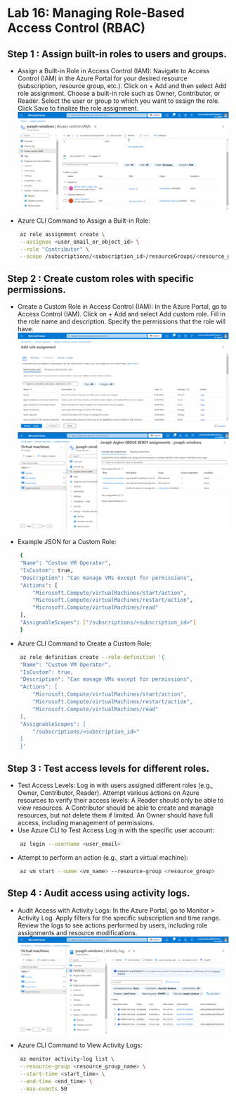 # Lab 16: Managing Role-Based Access Control (RBAC)

## Step 1 : Assign built-in roles to users and groups.
- Assign a Built-in Role in Access Control (IAM):
    Navigate to Access Control (IAM) in the Azure Portal for your desired resource (subscription, resource group, etc.).
    Click on + Add and then select Add role assignment.
    Choose a built-in role such as Owner, Contributor, or Reader.
    Select the user or group to which you want to assign the role.
    Click Save to finalize the role assignment.
    ![IAM access control](access-control.png)

- Azure CLI Command to Assign a Built-in Role:
```bash
    az role assignment create \
    --assignee <user_email_or_object_id> \
    --role "Contributor" \
    --scope /subscriptions/<subscription_id>/resourceGroups/<resource_group_name>
```
## Step 2 : Create custom roles with specific permissions.
- Create a Custom Role in Access Control (IAM):
    In the Azure Portal, go to Access Control (IAM).
    Click on + Add and select Add custom role.
    Fill in the role name and description.
    Specify the permissions that the role will have.
    ![Add roles](add-role.png)
    ![custom roles](custom-role.png)

- Example JSON for a Custom Role:
```bash
    {
    "Name": "Custom VM Operator",
    "IsCustom": true,
    "Description": "Can manage VMs except for permissions",
    "Actions": [
        "Microsoft.Compute/virtualMachines/start/action",
        "Microsoft.Compute/virtualMachines/restart/action",
        "Microsoft.Compute/virtualMachines/read"
    ],
    "AssignableScopes": ["/subscriptions/<subscription_id>"]
    }
```
- Azure CLI Command to Create a Custom Role:
```bash
    az role definition create --role-definition '{
    "Name": "Custom VM Operator",
    "IsCustom": true,
    "Description": "Can manage VMs except for permissions",
    "Actions": [
        "Microsoft.Compute/virtualMachines/start/action",
        "Microsoft.Compute/virtualMachines/restart/action",
        "Microsoft.Compute/virtualMachines/read"
    ],
    "AssignableScopes": [
        "/subscriptions/<subscription_id>"
    ]
    }'
```
## Step 3 : Test access levels for different roles.
- Test Access Levels:
    Log in with users assigned different roles (e.g., Owner, Contributor, Reader).
    Attempt various actions on Azure resources to verify their access levels:
        A Reader should only be able to view resources.
        A Contributor should be able to create and manage resources, but not delete them if limited.
        An Owner should have full access, including management of permissions.
- Use Azure CLI to Test Access
    Log in with the specific user account:
```bash
    az login --username <user_email>
```
- Attempt to perform an action (e.g., start a virtual machine):
```bash
    az vm start --name <vm_name> --resource-group <resource_group>
```
## Step 4 : Audit access using activity logs.
- Audit Access with Activity Logs:
    In the Azure Portal, go to Monitor > Activity Log.
    Apply filters for the specific subscription and time range.
    Review the logs to see actions performed by users, including role assignments and resource modifications.
    ![Role level access](activity-log.png)

- Azure CLI Command to View Activity Logs:
```bash
    az monitor activity-log list \
    --resource-group <resource_group_name> \
    --start-time <start_time> \
    --end-time <end_time> \
    --max-events 50
```